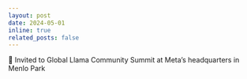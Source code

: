 ```yaml
---
layout: post
date: 2024-05-01
inline: true
related_posts: false
---
```


🦙 Invited to Global Llama Community Summit at Meta’s headquarters in Menlo Park